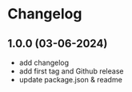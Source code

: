 # Changelog

## 1.0.0 (03-06-2024)

- add changelog
- add first tag and Github release
- update package.json & readme

